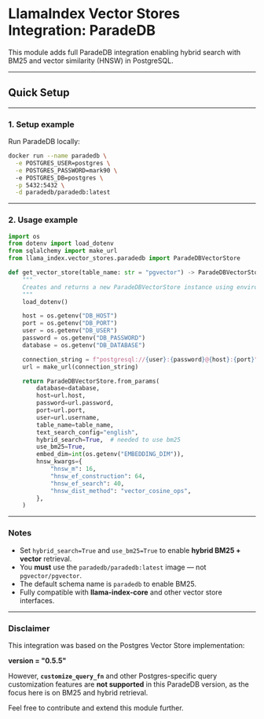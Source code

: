 # LlamaIndex Vector Stores Integration: ParadeDB

This module adds full ParadeDB integration enabling hybrid search with BM25 and vector similarity (HNSW) in PostgreSQL.

---

## Quick Setup

---

### 1. **Setup example**

Run ParadeDB locally:

```bash
docker run --name paradedb \
  -e POSTGRES_USER=postgres \
  -e POSTGRES_PASSWORD=mark90 \ 
  -e POSTGRES_DB=postgres \
  -p 5432:5432 \
  -d paradedb/paradedb:latest
```

---

### 2. **Usage example**

```python
import os
from dotenv import load_dotenv
from sqlalchemy import make_url
from llama_index.vector_stores.paradedb import ParadeDBVectorStore

def get_vector_store(table_name: str = "pgvector") -> ParadeDBVectorStore:
    """
    Creates and returns a new ParadeDBVectorStore instance using environment variables.
    """
    load_dotenv()

    host = os.getenv("DB_HOST")
    port = os.getenv("DB_PORT")
    user = os.getenv("DB_USER")
    password = os.getenv("DB_PASSWORD")
    database = os.getenv("DB_DATABASE")

    connection_string = f"postgresql://{user}:{password}@{host}:{port}"
    url = make_url(connection_string)

    return ParadeDBVectorStore.from_params(
        database=database,
        host=url.host,
        password=url.password,
        port=url.port,
        user=url.username,
        table_name=table_name,
        text_search_config="english",
        hybrid_search=True,  # needed to use bm25
        use_bm25=True,
        embed_dim=int(os.getenv("EMBEDDING_DIM")),
        hnsw_kwargs={
            "hnsw_m": 16,
            "hnsw_ef_construction": 64,
            "hnsw_ef_search": 40,
            "hnsw_dist_method": "vector_cosine_ops",
        },
    )
```

---

### Notes

* Set `hybrid_search=True` and `use_bm25=True` to enable **hybrid BM25 + vector** retrieval.
* You **must** use the `paradedb/paradedb:latest` image — not `pgvector/pgvector`.
* The default schema name is `paradedb` to enable BM25.
* Fully compatible with **llama-index-core** and other vector store interfaces.

---

### Disclaimer

This integration was based on the Postgres Vector Store implementation:

**version = "0.5.5"**


However, **`customize_query_fn`** and other Postgres-specific query customization features are **not supported** in this ParadeDB version, as the focus here is on BM25 and hybrid retrieval.

Feel free to contribute and extend this module further.

